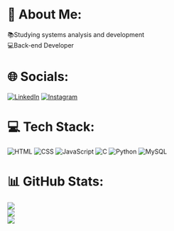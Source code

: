 # 💫 About Me:
📚Studying systems analysis and development<br>💻Back-end Developer<br>


# 🌐 Socials:
[![LinkedIn](https://img.icons8.com/fluent/48/000000/linkedin.png)](https://linkedin.com/in/gabriel-barbosa-j) [![Instagram](https://img.icons8.com/fluent/48/000000/instagram-new.png)](https://instagram.com/gabriell_b_j)


# 💻 Tech Stack:

![HTML](https://img.icons8.com/color/48/000000/html-5.png) ![CSS](https://img.icons8.com/color/48/000000/css3.png) ![JavaScript](https://img.icons8.com/color/48/000000/javascript.png) ![C](https://img.icons8.com/color/48/000000/c-programming.png) ![Python](https://img.icons8.com/color/48/000000/python.png) ![MySQL](https://img.icons8.com/color/48/000000/mysql-logo.png)


# 📊 GitHub Stats:
![](https://github-readme-stats.vercel.app/api?username=Gabriiel-Barbosa&theme=react&hide_border=false&include_all_commits=true&count_private=false)<br/>
![](https://github-readme-streak-stats.herokuapp.com/?user=Gabriiel-Barbosa&theme=react&hide_border=false)<br/>
![](https://github-readme-stats.vercel.app/api/top-langs/?username=Gabriiel-Barbosa&theme=react&hide_border=false&include_all_commits=true&count_private=false&layout=compact)

<!-- Proudly created with GPRM ( https://gprm.itsvg.in ) -->
